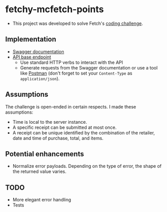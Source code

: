# fetchy-mcfetch-points

- This project was developed to solve Fetch's [coding challenge](https://github.com/fetch-rewards/receipt-processor-challenge).

## Implementation
- [Swagger documentation](https://fetchy-mcfetch-points.azurewebsites.net/)
- [API base endpoint](https://fetchy-mcfetch-points.azurewebsites.net/api/)
  - Use standard HTTP verbs to interact with the API
  - Generate requests from the Swagger documentation or use a tool like [Postman](https://www.postman.com/) (don't forget to set your `Content-Type` as `application/json`).

## Assumptions

The challenge is open-ended in certain respects. I made these assumptions:
- Time is local to the server instance.
- A specific receipt can be submitted at most once.
- A receipt can be unique identified by the combination of the retailer, date and time of purchase, total, and items.

## Potential enhancements
- Normalize error payloads. Depending on the type of error, the shape of the returned value varies.

## TODO
- More elegant error handling
- Tests